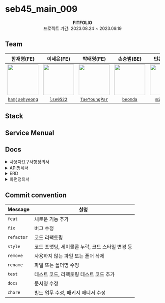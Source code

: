 # seb45_main_009
<div align="center">
 <img src="">
 <br>
<b>FITFOLIO</b><br>
 프로젝트 기간: 2023.08.24 ~ 2023.09.19
</div>


## Team

| 함재형(FE) | 이세은(FE) | 박태영(FE) | 손승범(BE) | 민은영(BE) | 김소연(BE) | 염동훈(BE) |
:----: | :----: | :----: | :----: | :----: | :----: | :----: |
| <img src="https://i.ibb.co/QddnPk4/1.png" width="100px"> | <img src="https://i.ibb.co/3d02jD4/2.png" width="100px"> | <img src="https://i.ibb.co/42K60Yf/3.png" width="100px"/> |  <img src="https://i.ibb.co/zrymwJd/4.png" width="100px"> |<img src="https://www.keroro.com/image/img_keroro/chara4.png" width="100px"> | <img src="https://www.keroro.com/image/img_keroro/chara6.png" width="100px">  | <img src="https://www.keroro.com/image/img_keroro/chara7.png" width="100px"> | 
|[`hamjaehyeong`](https://github.com/hamjaehyeong) | [`lse0522`](https://github.com/lse0522) | [`TaeYoungPar`](https://github.com/TaeYoungPar) | [`beomda`](https://github.com/beomda) | [`minkawoo`](https://github.com/minkawoo) | [`bonbon0808`](https://github.com/bonbon0808) | [`donghoonyeom`](https://github.com/donghoonyeom) |


## Stack


## Service Menual


## Docs
<details>
<summary>사용자요구사항정의서</summary>
<div markdown="1">
</div>
</details>

<details>
<summary>API명세서</summary>
<div markdown="1">
</div>
</details>

<details>
<summary>ERD</summary>
<div markdown="1">
<img src = "https://file.notion.so/f/f/82d63a72-8254-4cde-bf1e-b2597b7c099c/44f3e321-5697-4560-9ca6-a771294d259f/ERD.png?id=e986fc51-ac26-42cd-b714-b4c20acba07c&table=block&spaceId=82d63a72-8254-4cde-bf1e-b2597b7c099c&expirationTimestamp=1695168000000&signature=SyRh4UtZkj_CfhzayqVPCW3fT16q8Xftcc2SEBTxlas&downloadName=ERD.png">
</div>
</details>

<details>
<summary>화면정의서</summary>
<div markdown="1">
</div>
</details>


## Commit convention
| Message  | 설명                                            |
| -------- | ----------------------------------------------- |
| `feat`	   | 새로운 기능 추가                                |
| `fix`	     | 버그 수정                                |
| `refactor` | 코드 리팩토링                                |
| `style`	   | 코드 포맷팅, 세미콜론 누락, 코드 스타일 변경 등                                |
| `remove`	 | 사용하지 않는 파일 또는 폴더 삭제                                |
| `rename`	 | 파일 또는 폴더명 수정                                |
| `test`	   | 테스트 코드, 리펙토링 테스트 코드 추가                                |
| `docs`	   | 문서명 수정                                |
| `chore`	   | 빌드 업무 수정, 패키지 매니저 수정                                |
